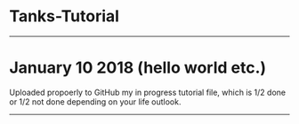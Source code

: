 # Tanks-Tutorial
- - - -
# January 10 2018 (hello world etc.) # 
Uploaded propoerly to GitHub my in progress tutorial file, which is 1/2 done or 1/2 not done depending on your life outlook. 
- - - -

